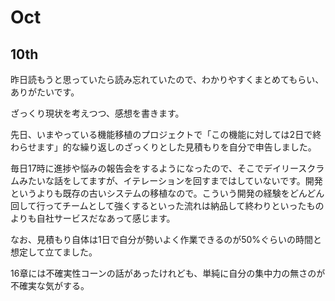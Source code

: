 # Oct

## 10th

昨日読もうと思っていたら読み忘れていたので、わかりやすくまとめてもらい、ありがたいです。

ざっくり現状を考えつつ、感想を書きます。

先日、いまやっている機能移植のプロジェクトで「この機能に対しては2日で終わらせます」的な繰り返しのざっくりとした見積もりを自分で申告しました。

毎日17時に進捗や悩みの報告会をするようになったので、そこでデイリースクラムみたいな話をしてますが、イテレーションを回すまではしていないです。開発というよりも既存の古いシステムの移植なので。こういう開発の経験をどんどん回して行ってチームとして強くするといった流れは納品して終わりといったものよりも自社サービスだなあって感じます。

なお、見積もり自体は1日で自分が勢いよく作業できるのが50%ぐらいの時間と想定して立てました。

16章には不確実性コーンの話があったけれども、単純に自分の集中力の無さのが不確実な気がする。
